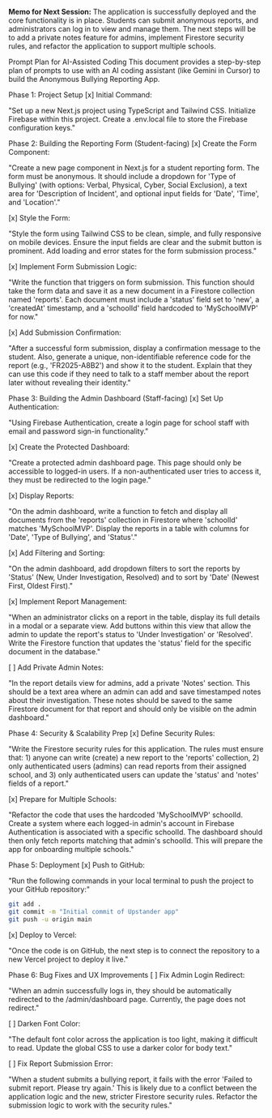 **Memo for Next Session:** The application is successfully deployed and the core functionality is in place. Students can submit anonymous reports, and administrators can log in to view and manage them. The next steps will be to add a private notes feature for admins, implement Firestore security rules, and refactor the application to support multiple schools.

Prompt Plan for AI-Assisted Coding
This document provides a step-by-step plan of prompts to use with an AI coding assistant (like Gemini in Cursor) to build the Anonymous Bullying Reporting App.

Phase 1: Project Setup
[x] Initial Command:

"Set up a new Next.js project using TypeScript and Tailwind CSS. Initialize Firebase within this project. Create a .env.local file to store the Firebase configuration keys."

Phase 2: Building the Reporting Form (Student-facing)
[x] Create the Form Component:

"Create a new page component in Next.js for a student reporting form. The form must be anonymous. It should include a dropdown for 'Type of Bullying' (with options: Verbal, Physical, Cyber, Social Exclusion), a text area for 'Description of Incident', and optional input fields for 'Date', 'Time', and 'Location'."

[x] Style the Form:

"Style the form using Tailwind CSS to be clean, simple, and fully responsive on mobile devices. Ensure the input fields are clear and the submit button is prominent. Add loading and error states for the form submission process."

[x] Implement Form Submission Logic:

"Write the function that triggers on form submission. This function should take the form data and save it as a new document in a Firestore collection named 'reports'. Each document must include a 'status' field set to 'new', a 'createdAt' timestamp, and a 'schoolId' field hardcoded to 'MySchoolMVP' for now."

[x] Add Submission Confirmation:

"After a successful form submission, display a confirmation message to the student. Also, generate a unique, non-identifiable reference code for the report (e.g., 'FR2025-A8B2') and show it to the student. Explain that they can use this code if they need to talk to a staff member about the report later without revealing their identity."

Phase 3: Building the Admin Dashboard (Staff-facing)
[x] Set Up Authentication:

"Using Firebase Authentication, create a login page for school staff with email and password sign-in functionality."

[x] Create the Protected Dashboard:

"Create a protected admin dashboard page. This page should only be accessible to logged-in users. If a non-authenticated user tries to access it, they must be redirected to the login page."

[x] Display Reports:

"On the admin dashboard, write a function to fetch and display all documents from the 'reports' collection in Firestore where 'schoolId' matches 'MySchoolMVP'. Display the reports in a table with columns for 'Date', 'Type of Bullying', and 'Status'."

[x] Add Filtering and Sorting:

"On the admin dashboard, add dropdown filters to sort the reports by 'Status' (New, Under Investigation, Resolved) and to sort by 'Date' (Newest First, Oldest First)."

[x] Implement Report Management:

"When an administrator clicks on a report in the table, display its full details in a modal or a separate view. Add buttons within this view that allow the admin to update the report's status to 'Under Investigation' or 'Resolved'. Write the Firestore function that updates the 'status' field for the specific document in the database."

[ ] Add Private Admin Notes:

"In the report details view for admins, add a private 'Notes' section. This should be a text area where an admin can add and save timestamped notes about their investigation. These notes should be saved to the same Firestore document for that report and should only be visible on the admin dashboard."

Phase 4: Security & Scalability Prep
[x] Define Security Rules:

"Write the Firestore security rules for this application. The rules must ensure that: 1) anyone can write (create) a new report to the 'reports' collection, 2) only authenticated users (admins) can read reports from their assigned school, and 3) only authenticated users can update the 'status' and 'notes' fields of a report."

[x] Prepare for Multiple Schools:

"Refactor the code that uses the hardcoded 'MySchoolMVP' schoolId. Create a system where each logged-in admin's account in Firebase Authentication is associated with a specific schoolId. The dashboard should then only fetch reports matching that admin's schoolId. This will prepare the app for onboarding multiple schools."

Phase 5: Deployment
[x] Push to GitHub:

"Run the following commands in your local terminal to push the project to your GitHub repository:"
```bash
git add .
git commit -m "Initial commit of Upstander app"
git push -u origin main
```

[x] Deploy to Vercel:

"Once the code is on GitHub, the next step is to connect the repository to a new Vercel project to deploy it live."

Phase 6: Bug Fixes and UX Improvements
[ ] Fix Admin Login Redirect:

"When an admin successfully logs in, they should be automatically redirected to the /admin/dashboard page. Currently, the page does not redirect."

[ ] Darken Font Color:

"The default font color across the application is too light, making it difficult to read. Update the global CSS to use a darker color for body text."

[ ] Fix Report Submission Error:

"When a student submits a bullying report, it fails with the error 'Failed to submit report. Please try again.' This is likely due to a conflict between the application logic and the new, stricter Firestore security rules. Refactor the submission logic to work with the security rules."